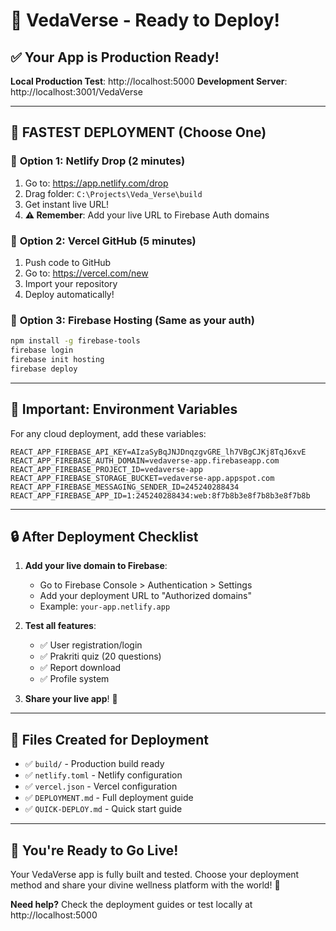 # 🎯 VedaVerse - Ready to Deploy!

## ✅ Your App is Production Ready!

**Local Production Test**: http://localhost:5000
**Development Server**: http://localhost:3001/VedaVerse

---

## 🚀 **FASTEST DEPLOYMENT (Choose One)**

### 🥇 **Option 1: Netlify Drop (2 minutes)**
1. Go to: https://app.netlify.com/drop
2. Drag folder: `C:\Projects\Veda_Verse\build`
3. Get instant live URL!
4. **⚠️ Remember**: Add your live URL to Firebase Auth domains

### 🥈 **Option 2: Vercel GitHub (5 minutes)**
1. Push code to GitHub
2. Go to: https://vercel.com/new
3. Import your repository
4. Deploy automatically!

### 🥉 **Option 3: Firebase Hosting (Same as your auth)**
```bash
npm install -g firebase-tools
firebase login
firebase init hosting
firebase deploy
```

---

## 🔧 **Important: Environment Variables**

For any cloud deployment, add these variables:
```
REACT_APP_FIREBASE_API_KEY=AIzaSyBqJNJDnqzgvGRE_lh7VBgCJKj8TqJ6xvE
REACT_APP_FIREBASE_AUTH_DOMAIN=vedaverse-app.firebaseapp.com
REACT_APP_FIREBASE_PROJECT_ID=vedaverse-app
REACT_APP_FIREBASE_STORAGE_BUCKET=vedaverse-app.appspot.com
REACT_APP_FIREBASE_MESSAGING_SENDER_ID=245240288434
REACT_APP_FIREBASE_APP_ID=1:245240288434:web:8f7b8b3e8f7b8b3e8f7b8b
```

---

## 🔒 **After Deployment Checklist**

1. **Add your live domain to Firebase**:
   - Go to Firebase Console > Authentication > Settings
   - Add your deployment URL to "Authorized domains"
   - Example: `your-app.netlify.app`

2. **Test all features**:
   - ✅ User registration/login
   - ✅ Prakriti quiz (20 questions)
   - ✅ Report download
   - ✅ Profile system

3. **Share your live app**! 🎉

---

## 📁 **Files Created for Deployment**

- ✅ `build/` - Production build ready
- ✅ `netlify.toml` - Netlify configuration
- ✅ `vercel.json` - Vercel configuration
- ✅ `DEPLOYMENT.md` - Full deployment guide
- ✅ `QUICK-DEPLOY.md` - Quick start guide

---

## 🎉 **You're Ready to Go Live!**

Your VedaVerse app is fully built and tested. Choose your deployment method and share your divine wellness platform with the world! 🌟

**Need help?** Check the deployment guides or test locally at http://localhost:5000